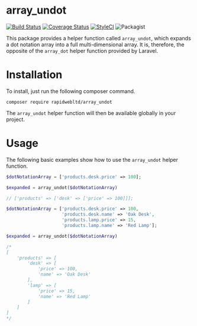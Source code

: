 # array_undot

[![Build Status](https://travis-ci.org/rapidwebltd/array_undot.svg?branch=master)](https://travis-ci.org/rapidwebltd/array_undot)
[![Coverage Status](https://coveralls.io/repos/github/rapidwebltd/array_undot/badge.svg?branch=master)](https://coveralls.io/github/rapidwebltd/array_undot?branch=master)
[![StyleCI](https://styleci.io/repos/117241773/shield?branch=master)](https://styleci.io/repos/117241773)
![Packagist](https://img.shields.io/packagist/dt/rapidwebltd/array_undot.svg)

This package provides a helper function called `array_undot`, which expands a dot notation array into a full multi-dimensional array. 
It is, therefore, the opposite of the `array_dot` helper function provided by Laravel.

# Installation

To install, just run the following composer command.

```
composer require rapidwebltd/array_undot
```

The `array_undot` helper function will then be available globally in your project.

# Usage

The following basic examples show how to use the `array_undot` helper function.

```php
$dotNotationArray = ['products.desk.price' => 100];

$expanded = array_undot($dotNotationArray)

// ['products' => ['desk' => ['price' => 100]]];
```

```php
$dotNotationArray = ['products.desk.price' => 100, 
                     'products.desk.name' => 'Oak Desk',
                     'products.lamp.price' => 15,
                     'products.lamp.name' => 'Red Lamp'];

$expanded = array_undot($dotNotationArray)

/*
[
    'products' => [
        'desk' => [
            'price' => 100,
            'name' => 'Oak Desk'
        ],
        'lamp' => [
            'price' => 15,
            'name' => 'Red Lamp'
        ]
    ]
]
*/

```